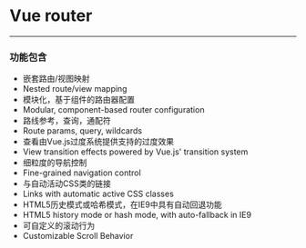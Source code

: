# Vue router

----

### 功能包含

+ 嵌套路由/视图映射
+ Nested route/view mapping
+ 模块化，基于组件的路由器配置
+ Modular, component-based router configuration
+ 路线参考，查询，通配符
+ Route params, query, wildcards
+ 查看由Vue.js过度系统提供支持的过度效果
+ View transition effects powered by Vue.js' transition system
+ 细粒度的导航控制
+ Fine-grained navigation control
+ 与自动活动CSS类的链接
+ Links with automatic active CSS classes
+ HTML5历史模式或哈希模式，在IE9中具有自动回退功能
+ HTML5 history mode or hash mode, with auto-fallback in IE9
+ 可自定义的滚动行为
+ Customizable Scroll Behavior